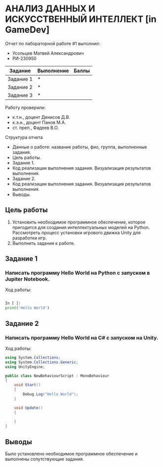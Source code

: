 # АНАЛИЗ ДАННЫХ И ИСКУССТВЕННЫЙ ИНТЕЛЛЕКТ [in GameDev]
Отчет по лабораторной работе #1 выполнил:
- Усольцев Матвей Александрович
- РИ-230950

| Задание | Выполнение | Баллы |
| ------ | ------ | ------ |
| Задание 1 | * |  |
| Задание 2 | * |  |
| Задание 3 | * |  |

Работу проверили:
- к.т.н., доцент Денисов Д.В.
- к.э.н., доцент Панов М.А.
- ст. преп., Фадеев В.О.

Структура отчета

- Данные о работе: название работы, фио, группа, выполненные задания.
- Цель работы.
- Задание 1.
- Код реализации выполнения задания. Визуализация результатов выполнения.
- Задание 2.
- Код реализации выполнения задания. Визуализация результатов выполнения.
- Выводы.

## Цель работы
1. Установить необходимое программное обеспечение, которое пригодится для создания интеллектуальных моделей на Python. Рассмотреть процесс установки игрового движка Unity для разработки игр.
2. Выполнить задания к работе.

## Задание 1
### Написать программу Hello World на Python с запуском в Jupiter Notebook.

Ход работы:

```py

In [ ]:
print('Hello World')

```

## Задание 2
### Написать программу Hello World на C# с запуском на Unity. 

Ход работы:

```c#
using System.Collections;
using System.Collections.Generic;
using UnityEngine;

public class NewBehaviourScript : MonoBehaviour
{
    void Start()
    {
        Debug.Log("Hello World");
    }

    void Update()
    {
        
    }
}
```

## Выводы

Было установлено необходимое программное обеспечение и выполнены сопутствующие задания.

